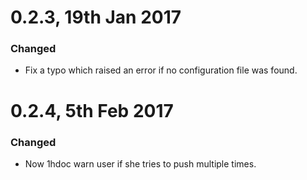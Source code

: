 # 0.2.3, 19th Jan 2017
### Changed
- Fix a typo which raised an error if no configuration file was found.

# 0.2.4, 5th Feb 2017
### Changed
- Now 1hdoc warn user if she tries to push multiple times.
